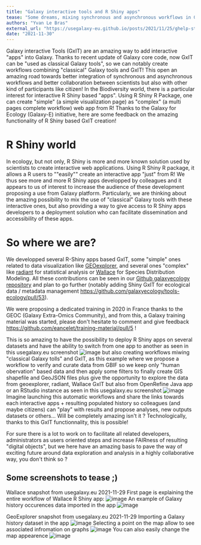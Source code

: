 ```yaml
---
title: "Galaxy interactive tools and R Shiny apps"
tease: "Some dreams, mixing synchronous and asynchronous workflows in Galaxy and adding high degree of interactivity into Galaxy thanks to R Shiny are ready to be reality"
authors: "Yvan Le Bras"
external_url: "https://usegalaxy-eu.github.io/posts/2021/11/25/ghelp-stats/plain.html"
date: "2021-11-30"
---
```


Galaxy interactive Tools (GxIT) are an amazing way to add interactive "apps" into Galaxy. Thanks to recent update of Galaxy core code, now GxIT can be "used as classical Galaxy tools", so we can notably create workflows combining "classical" Galaxy tools and GxIT! This open an amazing road towards better integration of synchronous and asynchronous workflows and better collaboration between scientists but also with other kind of participants like citizen! In the Biodiversity world, there is a particular interest for interactive R Shiny based "apps". Using R Shiny R Package, one can create "simple" (a simple visualization page) as "complex" (a multi pages complete workflow) web app from R! Thanks to the Galaxy for Ecology (Galaxy-E) initiative, here are some feedback on the amazing functionality of R Shiny based GxIT creation!


# R Shiny world

In ecology, but not only, R Shiny is more and more known solution used by scientists to create interactive web applications. Using R Shiny R package, it allows a R users to ""easily"" create an interactive app "just" from R! We thus see more and more R Shiny apps developped by colleagues and it appears to us of interest to increase the audience of these development proposing a use from Galaxy platform. Particularly, we are thinking about the amazing possibility to mix the use of "classical" Galaxy tools with these interactive ones, but also providing a way to give access to R Shiny apps developers to a deployment solution who can facilitate dissemination and accessibility of these apps.

# So where we are?

We developped several R-Shiny apps based GxIT, some "simple" ones related to data visualization like [GEOexplorer](http://bioconductor.org/packages/release/bioc/html/GEOexplorer.html), and several ones "complex" like [radiant](https://shiny.rstudio.com/gallery/radiant.html) for statistical analysis or [Wallace](https://wallaceecomod.github.io/) for Species Distribution Modeling. All these contributions can be seen in our [Github galaxyecology repository](https://github.com/galaxyecology/tools-ecology/tree/master/tools/interactive) and plan to go further (notably adding Shiny GxIT for ecological data / metadata management https://github.com/galaxyecology/tools-ecology/pull/53).

We were proposing a dedicated training in 2020 in France thanks to the GEOC (Galaxy Extra-Omics Community), and from this, a Galaxy training material was started, please don't hesitate to comment and give feedback https://github.com/eancelet/training-material/pull/5 !

This is so amazing to have the possibility to deploy R Shiny apps on several datasets and have the ability to switch from one app to another as seen in this usegalaxy.eu screenshot
![image](https://user-images.githubusercontent.com/7910679/143906873-b5d1cc7d-2aa5-4950-9473-6e336e4cf5be.png)
but also creating workflows miwing "classical Galaxy tolls" and GxIT, as this example where we propose a workflow to verify and curate data from GBIF so we keep only "human obervation" based data and then apply some filters to finally create GIS shapefile and GeoJSON files plus give the opportunity to explore the data from geoexplorer, radiant, Wallace GxIT but also from OpenRefine Java app or an RStudio instance as seen in this usegalaxy.eu screenshot
![image](https://user-images.githubusercontent.com/7910679/143908051-5c593c07-0f39-4506-a907-c42f64dc4a0c.png)
Imagine launching this automatic workflows and share the links towards each interactive apps + resulting populated history so colleagues (and maybe citizens) can "play" with results and propose analyses, new outputs datasets or others... Will be completely amazing isn't it ? Technologically, thanks to this GxIT functionnality, this is possible!

For sure there is a lot to work on to facilitate all related developers, administrators as users oriented steps and increase FAIRness of resulting "digital objects", but we here have an amazing basis to pave the way of exciting future around data exploration and analysis in a highly collaborative way, you don't think so ?

## Some screenshots to tease ;)
Wallace snapshot from usegalaxy.eu 2021-11-29
First page is explaining the entire workflow of Wallace R Shiny app:
![image](https://user-images.githubusercontent.com/7910679/143903656-f102852a-6b8b-4c99-a382-9fb7f743bca1.png)
An example of Galaxy history occurences data imported in the app
![image](https://user-images.githubusercontent.com/7910679/143904253-56cffcf9-d209-41ff-8d13-047a83045948.png)

GeoExplorer snapshot from usegalaxy.eu 2021-11-29
Importing a Galaxy history  dataset in the app
![image](https://user-images.githubusercontent.com/7910679/143904558-633351c0-efe9-413d-8169-33c726f69aba.png)
Selecting a point on the map allow to see associated infromation on graphs
![image](https://user-images.githubusercontent.com/7910679/143904700-bc4e0673-e897-4546-a3f6-d91d64627a49.png)
You can also easily change the map appearence
![image](https://user-images.githubusercontent.com/7910679/143906344-121c2b9d-43e5-4bca-ad30-3bbd77038558.png)




